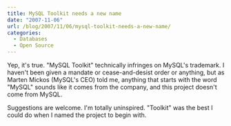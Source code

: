 ```yaml
---
title: MySQL Toolkit needs a new name
date: "2007-11-06"
url: /blog/2007/11/06/mysql-toolkit-needs-a-new-name/
categories:
  - Databases
  - Open Source
---
```

Yep, it's true. "MySQL Toolkit" technically infringes on MySQL's trademark. I haven't been given a mandate or cease-and-desist order or anything, but as Marten Mickos (MySQL's CEO) told me, anything that starts with the word "MySQL" sounds like it comes from the company, and this project doesn't come from MySQL.

Suggestions are welcome. I'm totally uninspired. "Toolkit" was the best I could do when I named the project to begin with.


